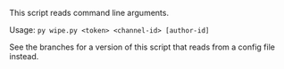 This script reads command line arguments.

Usage: `py wipe.py <token> <channel-id> [author-id]`

See the branches for a version of this script that reads from a config file instead. 
